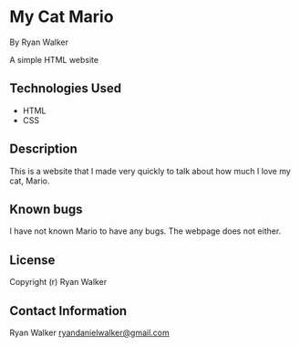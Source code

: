 # My Cat Mario

By Ryan Walker 

A simple HTML website

## Technologies Used

* HTML
* CSS

## Description

This is a website that I made very quickly to talk about how much I love my cat, Mario.

## Known bugs

I have not known Mario to have any bugs. The webpage does not either.

## License

Copyright (r) Ryan Walker

## Contact Information

Ryan Walker [ryandanielwalker@gmail.com](ryandanielwalker@gmail.com)